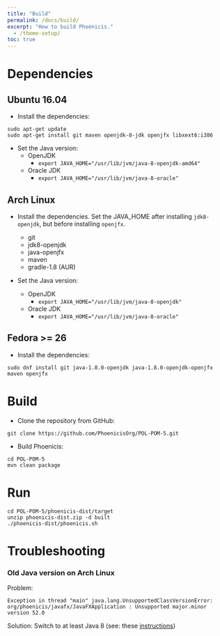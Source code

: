 ```yaml
---
title: "Build"
permalink: /docs/build/
excerpt: "How to build Phoenicis."
  - /theme-setup/
toc: true
---
```


# Dependencies
## Ubuntu 16.04
* Install the dependencies:
```
sudo apt-get update
sudo apt-get install git maven openjdk-8-jdk openjfx libxext6:i386
```

* Set the Java version:
  * OpenJDK
    * `export JAVA_HOME="/usr/lib/jvm/java-8-openjdk-amd64"`
  * Oracle JDK
    * `export JAVA_HOME="/usr/lib/jvm/java-8-oracle"`

## Arch Linux
* Install the dependencies. Set the JAVA_HOME after installing `jdk8-openjdk`, but before installing `openjfx`.
  * git
  * jdk8-openjdk
  * java-openjfx
  * maven
  * gradle-1.8 (AUR)

* Set the Java version:
  * OpenJDK
    * `export JAVA_HOME="/usr/lib/jvm/java-8-openjdk"`
  * Oracle JDK
    * `export JAVA_HOME="/usr/lib/jvm/java-8-oracle"`

## Fedora >= 26

* Install the dependencies:
```
sudo dnf install git java-1.8.0-openjdk java-1.8.0-openjdk-openjfx maven openjfx
```

# Build
* Clone the repository from GitHub:
```
git clone https://github.com/PhoenicisOrg/POL-POM-5.git
```

* Build Phoenicis:
```
cd POL-POM-5
mvn clean package
```

# Run
```
cd POL-POM-5/phoenicis-dist/target
unzip phoenicis-dist.zip -d built
./phoenicis-dist/phoenicis.sh
```

# Troubleshooting
### Old Java version on Arch Linux
Problem:
```
Exception in thread "main" java.lang.UnsupportedClassVersionError: org/phoenicis/javafx/JavaFXApplication : Unsupported major.minor version 52.0
```
Solution:
Switch to at least Java 8 (see: these [instructions](https://wiki.archlinux.org/index.php/java#Switching_between_JVM))
